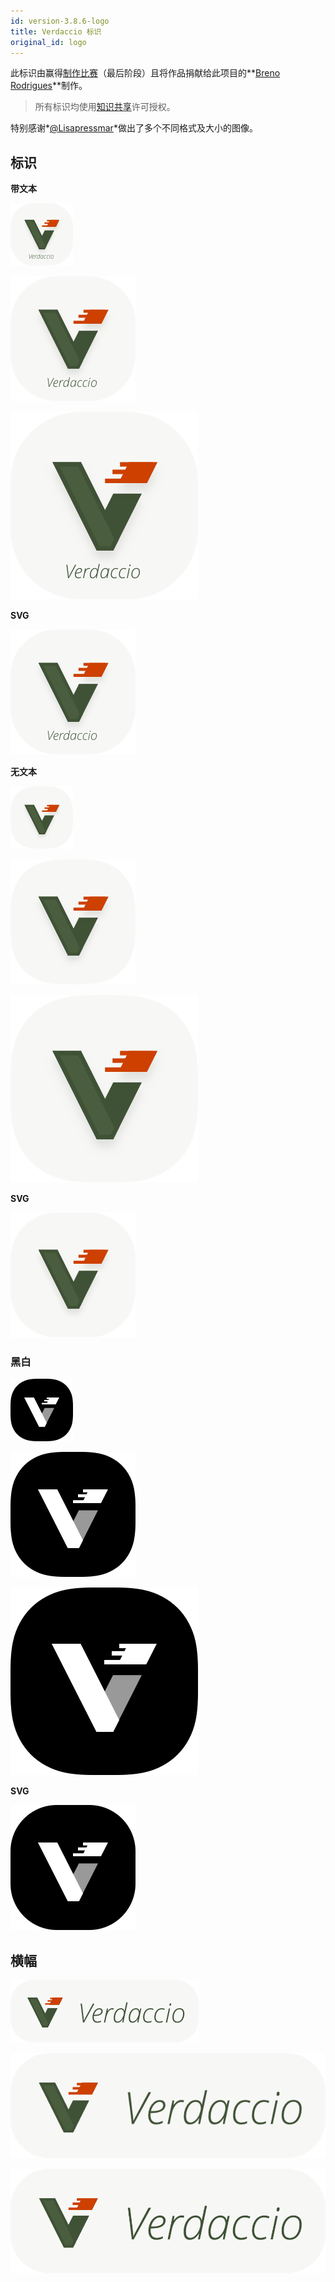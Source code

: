 ```yaml
---
id: version-3.8.6-logo
title: Verdaccio 标识
original_id: logo
---
```

此标识由赢得[制作比赛](https://github.com/verdaccio/verdaccio/issues/237)（最后阶段[](https://github.com/verdaccio/verdaccio/issues/328)）且将作品捐献给此项目的**[Breno Rodrigues](https://github.com/rodriguesbreno)**制作。</p> 

> 所有标识均使用[知识共享](https://github.com/verdaccio/verdaccio/blob/master/LICENSE-docs)许可授权。

特别感谢*[@Lisapressmar](https://github.com/Lisapressmar)*做出了多个不同格式及大小的图像。

## 标识

**带文本**

![带文本的小标识](/img/logo/symbol/png/logo-small-header-bottom.png)

![带文本的中等标识](/img/logo/symbol/png/logo-small-header-bottom@2x.png)

![带文本的大标识](/img/logo/symbol/png/logo-small-header-bottom@3x.png)

**SVG**

![svg 标识](/img/logo/symbol/svg/logo-small-header-bottom.svg)

**无文本**

![小标识](/img/logo/symbol/png/verdaccio-tiny.png)

![中等标识](/img/logo/symbol/png/verdaccio-tiny@2x.png)

![大标识](/img/logo/symbol/png/verdaccio-tiny@3x.png)

**SVG**

![无文本 svg 格式标识](/img/logo/symbol/svg/verdaccio-tiny.svg)

### 黑白

![小 bw 标识](/img/logo/symbol/png/verdaccio-blackwhite.png)

![中等 bw 标识](/img/logo/symbol/png/verdaccio-blackwhite@2x.png)

![大 bw 标识](/img/logo/symbol/png/verdaccio-blackwhite@3x.png)

**SVG**

![svg bw 标识](/img/logo/symbol/svg/verdaccio-blackwhite.svg)

## 横幅

![小横幅](/img/logo/banner/png/verdaccio-banner.png)

![中等横幅](/img/logo/banner/png/verdaccio-banner@2x.png)

![大横幅](/img/logo/banner/png/verdaccio-banner@3x.png)
